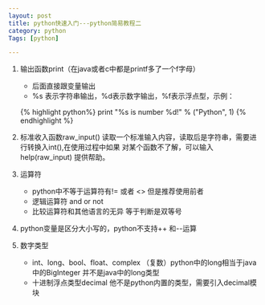 ```yaml
---
layout: post
title: python快速入门---python简易教程二  
category: python  
Tags: [python]  

---
```



1. 输出函数print（在java或者c中都是printf多了一个f字母）
    * 后面直接跟变量输出
    * %s 表示字符串输出，%d表示数字输出，%f表示浮点型，示例：

    {% highlight python%}
    print "%s is number %d!" % ("Python", 1)
    {% endhighlight %}


2. 标准收入函数raw_input() 读取一个标准输入内容，读取后是字符串，需要进行转换入int(),在使用过程中如果
对某个函数不了解，可以输入help(raw_input) 提供帮助。

<!--break-->

3. 运算符

    * python中不等于运算符有!= 或者 <> 但是推荐使用前者
    * 逻辑运算符 and or not
    * 比较运算符和其他语言的无异 等于判断是双等号

4. python变量是区分大小写的，python不支持++ 和--运算

5. 数字类型
    * int、long、bool、float、complex （复数）python中的long相当于java中的BigInteger 并不是java中的long类型
    * 十进制浮点类型decimal 他不是python内置的类型，需要引入decimal模块

        

